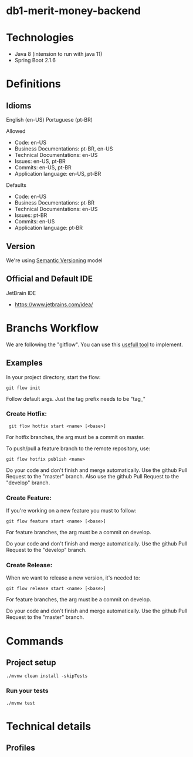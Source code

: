 # db1-merit-money-backend

# Technologies

* Java 8 (intension to run with java 11)
* Spring Boot 2.1.6

# Definitions

## Idioms 

English (en-US)
Portuguese (pt-BR)

Allowed 
* Code: en-US
* Business Documentations: pt-BR, en-US
* Technical Documentations: en-US
* Issues: en-US, pt-BR
* Commits: en-US, pt-BR
* Application language: en-US, pt-BR

Defaults
* Code: en-US
* Business Documentations: pt-BR
* Technical Documentations: en-US
* Issues: pt-BR
* Commits: en-US
* Application language: pt-BR

## Version

We're using [Semantic Versioning](https://semver.org/) model

## Official and Default IDE

JetBrain IDE
* https://www.jetbrains.com/idea/

# Branchs Workflow

We are following the "gitflow".
You can use this [usefull tool](https://github.com/nvie/gitflow) to implement. 

## Examples

In your project directory, start the flow:

    git flow init 
    
Follow default args. Just the tag prefix needs to be "tag_"

### Create Hotfix:

     git flow hotfix start <name> [<base>]

For hotfix branches, the <base> arg must be a commit on master.

To push/pull a feature branch to the remote repository, use:

    git flow hotfix publish <name>

Do your code and don't finish and merge automatically.
Use the github Pull Request to the "master" branch.
Also use the github Pull Request to the "develop" branch.

### Create Feature:

If you're working on a new feature you must to follow:

    git flow feature start <name> [<base>]

For feature branches, the <base> arg must be a commit on develop.

Do your code and don't finish and merge automatically.
Use the github Pull Request to the "develop" branch.
 
### Create Release:

When we want to release a new version, it's needed to:

    git flow release start <name> [<base>]

For feature branches, the <base> arg must be a commit on develop.

Do your code and don't finish and merge automatically.
Use the github Pull Request to the "master" branch.

# Commands
   
## Project setup
```
./mvnw clean install -skipTests
```

### Run your tests
```
./mvnw test
```

# Technical details

## Profiles


